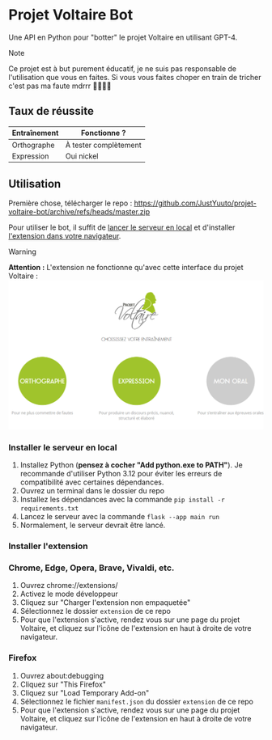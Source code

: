 # Projet Voltaire Bot

Une API en Python pour "botter" le projet Voltaire en utilisant GPT-4.

> [!NOTE]
> Ce projet est à but purement éducatif, je ne suis pas responsable de l'utilisation que vous en faites. Si vous vous faites choper en train de tricher c'est pas ma faute mdrrr 🫵🫵😂😂

## Taux de réussite

| Entraînement | Fonctionne ?          |
|--------------|-----------------------|
| Orthographe  | À tester complètement |
| Expression   | Oui nickel            |

## Utilisation

Première chose, télécharger le repo : https://github.com/JustYuuto/projet-voltaire-bot/archive/refs/heads/master.zip

Pour utiliser le bot, il suffit de [lancer le serveur en local](#installer-le-serveur-en-local) et d'installer [l'extension dans votre navigateur](#installer-lextension).

> [!WARNING]
> **Attention :** L'extension ne fonctionne qu'avec cette interface du projet Voltaire : 
> ![Interface du projet Voltaire](/screenshot.png)

### Installer le serveur en local

1. Installez Python (**pensez à cocher "Add python.exe to PATH"**).
   Je recommande d'utiliser Python 3.12 pour éviter les erreurs de compatibilité avec certaines dépendances.
2. Ouvrez un terminal dans le dossier du repo
3. Installez les dépendances avec la commande `pip install -r requirements.txt`
4. Lancez le serveur avec la commande `flask --app main run`
5. Normalement, le serveur devrait être lancé.

### Installer l'extension

### Chrome, Edge, Opera, Brave, Vivaldi, etc.

1. Ouvrez chrome://extensions/
2. Activez le mode développeur
3. Cliquez sur "Charger l'extension non empaquetée"
4. Sélectionnez le dossier `extension` de ce repo
5. Pour que l'extension s'active, rendez vous sur une page du projet Voltaire, et cliquez sur l'icône de l'extension en haut à droite de votre navigateur.

### Firefox

1. Ouvrez about:debugging
2. Cliquez sur "This Firefox"
3. Cliquez sur "Load Temporary Add-on"
4. Sélectionnez le fichier `manifest.json` du dossier `extension` de ce repo
5. Pour que l'extension s'active, rendez vous sur une page du projet Voltaire, et cliquez sur l'icône de l'extension en haut à droite de votre navigateur.
